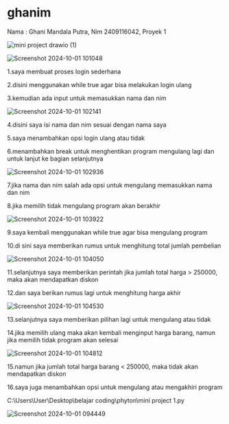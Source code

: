 # ghanim
Nama : Ghani Mandala Putra, Nim 2409116042, Proyek 1

![mini project  drawio (1)](https://github.com/user-attachments/assets/bc49676b-2bab-4e77-8981-a937173e151b)

![Screenshot 2024-10-01 101048](https://github.com/user-attachments/assets/68e5d124-adc2-4d48-9f4d-5875624bbd84)

1.saya membuat proses login sederhana 

2.disini menggunakan while true agar bisa melakukan login ulang 

3.kemudian ada input untuk memasukkan nama dan nim


![Screenshot 2024-10-01 102141](https://github.com/user-attachments/assets/9c4be7a0-d7c2-4633-b61b-d9bd7d30b370)

4.disini saya isi nama dan nim  sesuai dengan nama saya

5.saya menambahkan opsi login ulang atau tidak

6.menambahkan break untuk menghentikan program mengulang lagi dan untuk lanjut ke bagian selanjutnya

![Screenshot 2024-10-01 102936](https://github.com/user-attachments/assets/0c7323ea-cb0e-4dc5-aa1f-7d7eb9e85dea)

7.jika nama dan nim salah ada opsi untuk mengulang memasukkan nama dan nim

8.jika memilih tidak mengulang program akan berakhir

![Screenshot 2024-10-01 103922](https://github.com/user-attachments/assets/6d922bdb-2436-4e33-9d16-b737f1877c22)

9.saya kembali menggunakan while true agar bisa mengulang program

10.di sini saya memberikan rumus untuk menghitung total jumlah pembelian

![Screenshot 2024-10-01 104050](https://github.com/user-attachments/assets/5230daef-c463-4048-b881-0d4143367fa5)

11.selanjutnya saya memberikan perintah jika jumlah total harga > 250000, maka akan mendapatkan diskon

12.dan saya berikan rumus lagi untuk menghitung harga akhir

![Screenshot 2024-10-01 104530](https://github.com/user-attachments/assets/53e6a22a-8fed-4008-ac55-b486913d6ee9)

13.selanjutnya saya memberikan pilihan lagi untuk mengulang atau tidak

14.jika memilih ulang maka akan kembali menginput harga barang, namun jika memilih tidak program akan selesai

![Screenshot 2024-10-01 104812](https://github.com/user-attachments/assets/07eddf47-47f6-432b-8924-083d9e987f39)

15.namun jika jumlah total harga barang < 250000, maka tidak akan mendapatkan diskon

16.saya juga menambahkan opsi untuk mengulang atau mengakhiri program

C:\Users\User\Desktop\belajar coding\phyton\mini project 1.py


![Screenshot 2024-10-01 094449](https://github.com/user-attachments/assets/ca99e296-a85e-408e-b25c-946d7b04e2e8)



